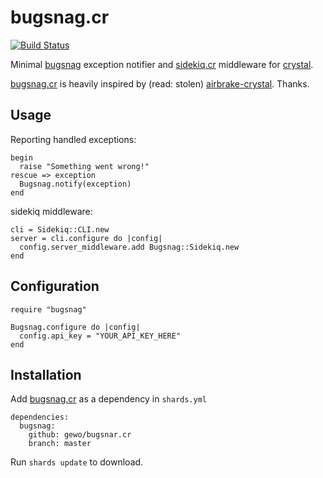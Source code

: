 # bugsnag.cr

[![Build
Status](https://travis-ci.org/gewo/bugsnag.cr.svg)](https://travis-ci.org/gewo/bugsnag.cr/)

Minimal [bugsnag][] exception notifier and [sidekiq.cr][]
middleware for [crystal][].

[bugsnag.cr][] is heavily inspired by (read: stolen)
[airbrake-crystal][]. Thanks.

## Usage

Reporting handled exceptions:

    begin
      raise "Something went wrong!"
    rescue => exception
      Bugsnag.notify(exception)
    end

sidekiq middleware:

    cli = Sidekiq::CLI.new
    server = cli.configure do |config|
      config.server_middleware.add Bugsnag::Sidekiq.new
    end

## Configuration

    require "bugsnag"

    Bugsnag.configure do |config|
      config.api_key = "YOUR_API_KEY_HERE"
    end

## Installation

Add [bugsnag.cr][bugsnag.cr] as a dependency in `shards.yml`

    dependencies:
      bugsnag:
        github: gewo/bugsnar.cr
        branch: master

Run `shards update` to download.

[bugsnag.cr]: https://github.com/gewo/bugsnag.cr/
[bugsnag]: https://bugsnag.com/
[crystal]: https://crystal-lang.org/
[sidekiq.cr]: https://github.com/mperham/sidekiq.cr/
[airbrake-crystal]: https://github.com/kyrylo/airbrake-crystal/
